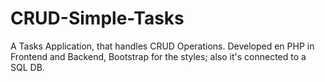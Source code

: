 # CRUD-Simple-Tasks
A Tasks Application, that handles CRUD Operations. Developed en PHP in Frontend and Backend, Bootstrap for the styles; also it's connected to a SQL DB.
